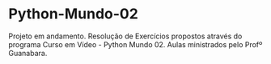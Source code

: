 # Python-Mundo-02

Projeto em andamento.
Resolução de Exercícios propostos através do programa Curso em Vídeo - Python Mundo 02. Aulas ministrados pelo Profº Guanabara.